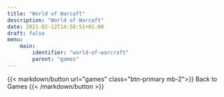 ```yaml
---
title: "World of Warcaft"
description: "World of Warcaft"
date: 2021-02-12T14:58:51+01:00
draft: false
menu:
    main:
        identifier: "world-of-warcraft"
        parent: "games"
---
```


{{< markdown/button url="games" class="btn-primary mb-2">}}
<i class="fas fa-arrow-left"></i> Back to Games
{{< /markdown/button >}}

